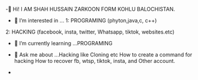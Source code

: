 -👋 Hi! I AM SHAH HUSSAIN ZARKOON FORM 
KOHLU BALOCHISTAN. 
- 🔭 I’m interested in ...
1: PROGRAMING 
(phyton,java,c, c++) 

2: HACKING (facebook, insta, twitter,
Whatsapp, tiktok, websites.etc)

- 🌱 I’m currently learning ...PROGRAMING

- 💬 Ask me about ...Hacking like Cloning etc
How to create a command for hacking
How to recover fb, wtsp, tiktok, insta, and 
Other account. 
 - 




